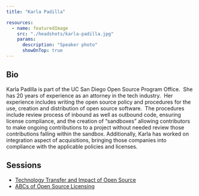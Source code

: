 ```yaml
---
title: "Karla Padilla"

resources:
  - name: featuredImage
    src: "./headshots/karla-padilla.jpg"
    params:
      description: "Speaker photo"
      showOnTop: true
---
```


## Bio

Karla Padilla is part of the UC San Diego Open Source Program Office.  She has 20 years of experience as an attorney in the tech industry.  Her experience includes writing the open source policy and procedures for the use, creation and distribution of open source software.  The procedures include review process of inbound as well as outbound code, ensuring license compliance, and the creation of “sandboxes” allowing contributors to make ongoing contributions to a project without needed review those contributions falling within the sandbox. Additionally, Karla has worked on integration aspect of acquisitions, bringing those companies into compliance with the applicable policies and licenses.

## Sessions

- [Technology Transfer and Impact of Open Source](../sessions/technology-transfer.md)
- [ABCs of Open Source Licensing](../sessions/licensing.md)
